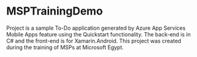 # MSPTrainingDemo
Project is a sample To-Do application generated by Azure App Services Mobile Apps feature using the Quickstart functionality. The back-end is in C# and the front-end is for Xamarin.Android. This project was created during the training of MSPs at Microsoft Egypt.
